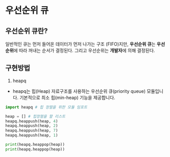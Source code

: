 # 우선순위 큐

## 우선순위 큐란?
일반적인 큐는 먼저 들어온 데이터가 먼저 나가는 구조 (FIFO)지만,
**우선순위 큐**는 **우선순위**에 따라 꺼내는 순서가 결정된다.
그리고 우선순위는 **개발자**에 의해 결정된다.

## 구현방법
1. heapq 
- heapq는 힙(Heap) 자료구조를 사용하는 우선순위 큐(priority queue) 모듈입니다.
기본적으로 최소 힙(min-heap) 기능을 제공합니다.
```python
import heapq # 힙 정렬을 위한 모듈 임포트 

heap = [] # 힙정렬을 할 리스트 
heapq.heappush(heap, 4) 
heapq.heappush(heap, 2)
heapq.heappush(heap, 7)
heapq.heappush(heap, 1)

print(heapq.heappop(heap))  
print(heapq.heappop(heap))  
```
